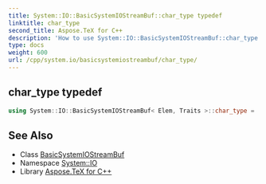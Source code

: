```yaml
---
title: System::IO::BasicSystemIOStreamBuf::char_type typedef
linktitle: char_type
second_title: Aspose.TeX for C++
description: 'How to use System::IO::BasicSystemIOStreamBuf::char_type typedef of System::IO::BasicSystemIOStreamBuf class in C++.'
type: docs
weight: 600
url: /cpp/system.io/basicsystemiostreambuf/char_type/
---
```

## char_type typedef




```cpp
using System::IO::BasicSystemIOStreamBuf< Elem, Traits >::char_type =  Elem
```

## See Also

* Class [BasicSystemIOStreamBuf](../)
* Namespace [System::IO](../../)
* Library [Aspose.TeX for C++](../../../)

